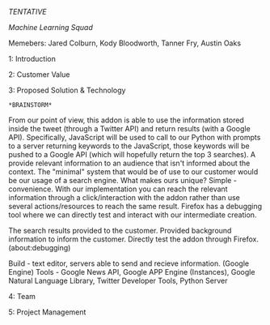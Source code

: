 *TENTATIVE* 

*Machine Learning Squad*

Memebers:
Jared Colburn,
Kody Bloodworth,
Tanner Fry,
Austin Oaks

1: Introduction

2: Customer Value

3: Proposed Solution & Technology

	*BRAINSTORM* 

 From our point of view, this addon is able to use the
 information stored inside the tweet (through a Twitter API)
 and return results (with a Google API). Specifically, JavaScript
 will be used to call to our Python with prompts to a server returning
 keywords to the JavaScript, those keywords will be pushed to a Google
 API (which will hopefully return the top 3 searches). A provide
 relevant information to an audience that isn't informed about the
 context. The "minimal" system that would be of use to our customer 
 would be our usage of a search engine. What makes ours unique? 
 Simple - convenience. With our implementation you can reach the 
 relevant information through a click/interaction with the addon 
 rather than use several actions/resources to reach the same result.
 Firefox has a debugging tool where we can directly test and interact 
 with our intermediate creation. 

The search results provided to the customer.
Provided background information to inform the customer.
Directly test the addon through Firefox. (about:debugging)

Build - text editor, servers able to send and recieve information. (Google Engine)
Tools - Google News API, Google APP Engine (Instances), Google Natural Language Library, Twitter Developer Tools, Python Server

4: Team

5: Project Management
